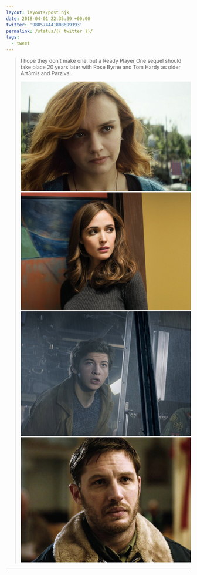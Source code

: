 ```yaml
---
layout: layouts/post.njk
date: 2018-04-01 22:35:39 +00:00
twitter: '980574441808699393'
permalink: /status/{{ twitter }}/
tags: 
  - tweet
---
```


> I hope they don’t make one, but a Ready Player One sequel should take place 20 years later with Rose Byrne and Tom Hardy as older Art3mis and Parzival. 
> 
> ![Olivia Cooke in Ready Player One.](/img/980574441808699393-DZuy8zgU8AEwJvh.jpg)
> ![Rose Byrne, who looks like an older Olivia Cooke.](/img/980574441808699393-DZuzATHVQAAvbAw.jpg)
> ![Tye Sheridan in Ready Player One.](/img/980574441808699393-DZuzDbfU8AAmQGX.jpg)
> ![Tom Hardy, who looks like an older Tye Sheridan.](/img/980574441808699393-DZuzJFFVMAEgTSc.jpg)

---
